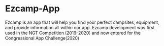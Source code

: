 # Ezcamp-App
Ezcamp is an app that will help you find your perfect campsites, equipment, and provide information all within our app. Ezcamp development was first used in the NGT Competition (2019-2020) and now entered for the Congressional App Challenge(2020)
